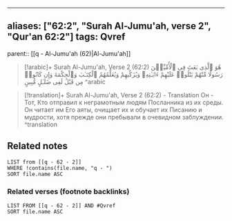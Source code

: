 
---
aliases: ["62:2", "Surah Al-Jumu'ah, verse 2", "Qur'an 62:2"]
tags: Qvref
---

parent:: [[q - Al-Jumu'ah (62)|Al-Jumu'ah]]

> [!arabic]+ Surah Al-Jumu'ah, Verse 2 (62:2)
> <span class="quran-arabic">هُوَ ٱلَّذِى بَعَثَ فِى ٱلْأُمِّيِّـۧنَ رَسُولًا مِّنْهُمْ يَتْلُوا۟ عَلَيْهِمْ ءَايَـٰتِهِۦ وَيُزَكِّيهِمْ وَيُعَلِّمُهُمُ ٱلْكِتَـٰبَ وَٱلْحِكْمَةَ وَإِن كَانُوا۟ مِن قَبْلُ لَفِى ضَلَـٰلٍ مُّبِينٍ</span>
^arabic

> [!translation]+ Surah Al-Jumu'ah, Verse 2 (62:2) - Translation
> Он - Тот, Кто отправил к неграмотным людям Посланника из их среды. Он читает им Его аяты, очищает их и обучает их Писанию и мудрости, хотя прежде они пребывали в очевидном заблуждении.
^translation



## Related notes
```dataview
LIST from [[q - 62 - 2]]
WHERE !contains(file.name, "q - ")
SORT file.name ASC
```

### Related verses (footnote backlinks)
```dataview
LIST FROM [[q - 62 - 2]] AND #Qvref
SORT file.name ASC
```

